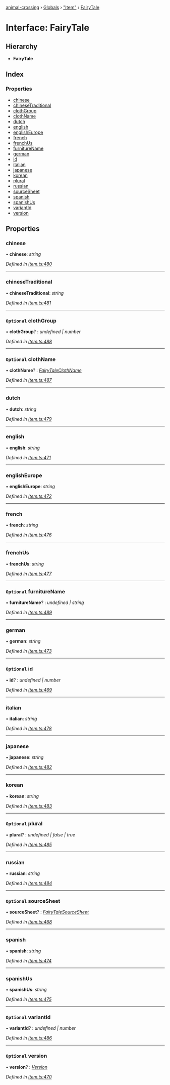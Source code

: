 [animal-crossing](../README.md) › [Globals](../globals.md) › ["Item"](../modules/_item_.md) › [FairyTale](_item_.fairytale.md)

# Interface: FairyTale

## Hierarchy

* **FairyTale**

## Index

### Properties

* [chinese](_item_.fairytale.md#chinese)
* [chineseTraditional](_item_.fairytale.md#chinesetraditional)
* [clothGroup](_item_.fairytale.md#optional-clothgroup)
* [clothName](_item_.fairytale.md#optional-clothname)
* [dutch](_item_.fairytale.md#dutch)
* [english](_item_.fairytale.md#english)
* [englishEurope](_item_.fairytale.md#englisheurope)
* [french](_item_.fairytale.md#french)
* [frenchUs](_item_.fairytale.md#frenchus)
* [furnitureName](_item_.fairytale.md#optional-furniturename)
* [german](_item_.fairytale.md#german)
* [id](_item_.fairytale.md#optional-id)
* [italian](_item_.fairytale.md#italian)
* [japanese](_item_.fairytale.md#japanese)
* [korean](_item_.fairytale.md#korean)
* [plural](_item_.fairytale.md#optional-plural)
* [russian](_item_.fairytale.md#russian)
* [sourceSheet](_item_.fairytale.md#optional-sourcesheet)
* [spanish](_item_.fairytale.md#spanish)
* [spanishUs](_item_.fairytale.md#spanishus)
* [variantId](_item_.fairytale.md#optional-variantid)
* [version](_item_.fairytale.md#optional-version)

## Properties

###  chinese

• **chinese**: *string*

*Defined in [Item.ts:480](https://github.com/Norviah/animal-crossing/blob/2c80bbc/module/types/Item.ts#L480)*

___

###  chineseTraditional

• **chineseTraditional**: *string*

*Defined in [Item.ts:481](https://github.com/Norviah/animal-crossing/blob/2c80bbc/module/types/Item.ts#L481)*

___

### `Optional` clothGroup

• **clothGroup**? : *undefined | number*

*Defined in [Item.ts:488](https://github.com/Norviah/animal-crossing/blob/2c80bbc/module/types/Item.ts#L488)*

___

### `Optional` clothName

• **clothName**? : *[FairyTaleClothName](../enums/_item_.fairytaleclothname.md)*

*Defined in [Item.ts:487](https://github.com/Norviah/animal-crossing/blob/2c80bbc/module/types/Item.ts#L487)*

___

###  dutch

• **dutch**: *string*

*Defined in [Item.ts:479](https://github.com/Norviah/animal-crossing/blob/2c80bbc/module/types/Item.ts#L479)*

___

###  english

• **english**: *string*

*Defined in [Item.ts:471](https://github.com/Norviah/animal-crossing/blob/2c80bbc/module/types/Item.ts#L471)*

___

###  englishEurope

• **englishEurope**: *string*

*Defined in [Item.ts:472](https://github.com/Norviah/animal-crossing/blob/2c80bbc/module/types/Item.ts#L472)*

___

###  french

• **french**: *string*

*Defined in [Item.ts:476](https://github.com/Norviah/animal-crossing/blob/2c80bbc/module/types/Item.ts#L476)*

___

###  frenchUs

• **frenchUs**: *string*

*Defined in [Item.ts:477](https://github.com/Norviah/animal-crossing/blob/2c80bbc/module/types/Item.ts#L477)*

___

### `Optional` furnitureName

• **furnitureName**? : *undefined | string*

*Defined in [Item.ts:489](https://github.com/Norviah/animal-crossing/blob/2c80bbc/module/types/Item.ts#L489)*

___

###  german

• **german**: *string*

*Defined in [Item.ts:473](https://github.com/Norviah/animal-crossing/blob/2c80bbc/module/types/Item.ts#L473)*

___

### `Optional` id

• **id**? : *undefined | number*

*Defined in [Item.ts:469](https://github.com/Norviah/animal-crossing/blob/2c80bbc/module/types/Item.ts#L469)*

___

###  italian

• **italian**: *string*

*Defined in [Item.ts:478](https://github.com/Norviah/animal-crossing/blob/2c80bbc/module/types/Item.ts#L478)*

___

###  japanese

• **japanese**: *string*

*Defined in [Item.ts:482](https://github.com/Norviah/animal-crossing/blob/2c80bbc/module/types/Item.ts#L482)*

___

###  korean

• **korean**: *string*

*Defined in [Item.ts:483](https://github.com/Norviah/animal-crossing/blob/2c80bbc/module/types/Item.ts#L483)*

___

### `Optional` plural

• **plural**? : *undefined | false | true*

*Defined in [Item.ts:485](https://github.com/Norviah/animal-crossing/blob/2c80bbc/module/types/Item.ts#L485)*

___

###  russian

• **russian**: *string*

*Defined in [Item.ts:484](https://github.com/Norviah/animal-crossing/blob/2c80bbc/module/types/Item.ts#L484)*

___

### `Optional` sourceSheet

• **sourceSheet**? : *[FairyTaleSourceSheet](../enums/_item_.fairytalesourcesheet.md)*

*Defined in [Item.ts:468](https://github.com/Norviah/animal-crossing/blob/2c80bbc/module/types/Item.ts#L468)*

___

###  spanish

• **spanish**: *string*

*Defined in [Item.ts:474](https://github.com/Norviah/animal-crossing/blob/2c80bbc/module/types/Item.ts#L474)*

___

###  spanishUs

• **spanishUs**: *string*

*Defined in [Item.ts:475](https://github.com/Norviah/animal-crossing/blob/2c80bbc/module/types/Item.ts#L475)*

___

### `Optional` variantId

• **variantId**? : *undefined | number*

*Defined in [Item.ts:486](https://github.com/Norviah/animal-crossing/blob/2c80bbc/module/types/Item.ts#L486)*

___

### `Optional` version

• **version**? : *[Version](../enums/_item_.version.md)*

*Defined in [Item.ts:470](https://github.com/Norviah/animal-crossing/blob/2c80bbc/module/types/Item.ts#L470)*

